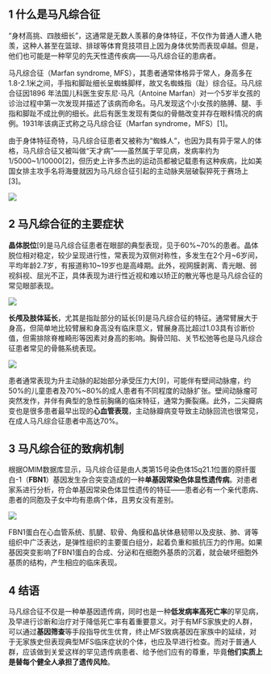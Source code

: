 ## 1 什么是马凡综合征
“身材高挑、四肢细长”，这通常是无数人羡慕的身体特征，不仅作为普通人遭人艳羡，这种人甚至在篮球、排球等体育竞技项目上因为身体优势而表现卓越。但是，他们也可能是一种罕见的先天性遗传疾病——马凡综合征的患病者。

马凡综合征（Marfan syndrome, MFS），其患者通常体格异于常人，身高多在1.8-2.1米之间，手指和脚趾细长呈蜘蛛脚样，故又名蜘蛛指（趾）综合征。马凡综合征因1896 年法国儿科医生安东尼·马凡（Antoine Marfan）对一个5岁半女孩的诊治过程中第一次发现并描述了该病而命名。马凡发现这个小女孩的胳膊、腿、手指和脚趾不成比例的细长。此后有医生发现有类似的骨骼改变并存在眼科情况的病例。1931年该病正式称之马凡综合征（Marfan syndrome，MFS）[1]。

由于身体特征奇特，马凡综合征患者又被称为“蜘蛛人”，也因为具有异于常人的体格，马凡综合征又被叫做“天才病”——虽然属于罕见病，发病率约为1/5000~1/10000[2]，但历史上许多杰出的运动员都被记载患有这种疾病，比如美国女排主攻手名将海曼就因为马凡综合征引起的主动脉夹层破裂猝死于赛场上[3]。

![](图片1)

## 2 马凡综合征的主要症状
**晶体脱位**[9]是马凡综合征患者在眼部的典型表现，见于60%~70%的患者。晶体脱位相对稳定，较少呈现进行性，常表现为双侧对称性，多发生在2个月~6岁间，平均年龄2.7岁，有报道称10~19岁也是高峰期。此外，视网膜剥离、青光眼、弱视斜视、屈光不正，具体表现为进行性近视和难以矫正的散光等也是马凡综合征的常见眼部表现。

![](图片5)


**长颅及肢体延长**，尤其是指趾部分的延长[9]是马凡综合征的特征。通常臂展大于身高，但简单地比较臂展和身高没有临床意义，臂展身高比超过1.03具有诊断价值，但需排除脊椎畸形等因素对身高的影响。胸骨凹陷、关节松弛等也是马凡综合征患者常见的骨骼系统表现。

![](图片6)

患者通常表现为升主动脉的起始部分承受压力大[9]，可能伴有壁间动脉瘤，约50%的儿童患者及70%~80%的成人患者有不同程度的动脉扩张。壁间动脉瘤可突然发作，并伴有典型的急性前胸痛的临床特征，通常为撕裂痛。此外，二尖瓣病变也是很多患者最早出现的**心血管表现**，主动脉瓣病变导致主动脉回流也很常见，在成人马凡综合征患者中高达70%。

## 3 马凡综合征的致病机制
根据OMIM数据库显示，马凡综合征是由人类第15号染色体15q21.1位置的原纤蛋白-1（**FBN1**）基因发生杂合突变造成的一种**单基因常染色体显性遗传病**。对患者家系进行分析，符合单基因常染色体显性遗传的特征——患者必有一个亲代患病、患者的同胞及子女中均有患病个体，且男女没有差别。

![](图片4)

FBN1蛋白在心血管系统、肌腱、软骨、角膜和晶状体悬韧带以及皮肤、肺、肾等组织中广泛表达，是弹性组织的主要蛋白组分，起着负重和抵抗压力的作用。如果基因突变影响了FBN1蛋白的合成、分泌和在细胞外基质的沉着，就会破坏细胞外基质的结构，产生相应的临床表现。

## 4 结语
马凡综合征不仅是一种单基因遗传病，同时也是一种**低发病率高死亡率**的罕见病，及早进行诊断和治疗对于降低死亡率有着重要意义。对于有MFS家族史的人群，可以通过**基因筛查**等手段指导优生优育，终止MFS致病基因在家族中的延续，对于无家族史但表现典型MFS临床症状的个体，也应及早进行检查。而对于普通人群，应该做到关爱这样的罕见遗传病患者、给予他们应有的尊重，毕竟**他们实质上是替每个健全人承担了遗传风险**。

